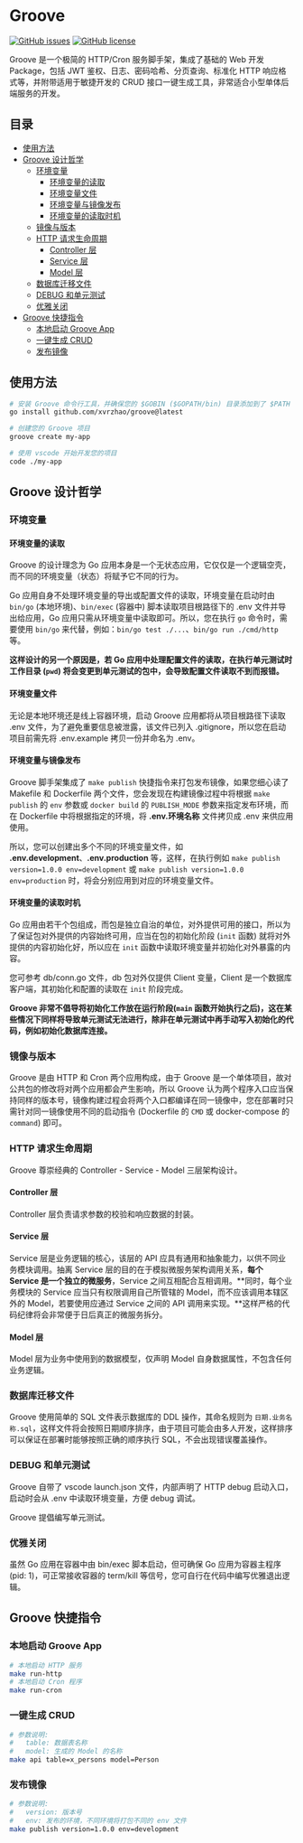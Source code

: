 # Groove
[![GitHub issues](https://img.shields.io/github/issues/xvrzhao/groove)](https://github.com/xvrzhao/groove/issues)
[![GitHub license](https://img.shields.io/github/license/xvrzhao/groove)](https://github.com/xvrzhao/groove/blob/main/LICENSE)

Groove 是一个极简的 HTTP/Cron 服务脚手架，集成了基础的 Web 开发 Package，包括 JWT 鉴权、日志、密码哈希、分页查询、标准化 HTTP 响应格式等，并附带适用于敏捷开发的 CRUD 接口一键生成工具，非常适合小型单体后端服务的开发。

## 目录

<!-- toc -->

- [使用方法](#%E4%BD%BF%E7%94%A8%E6%96%B9%E6%B3%95)
- [Groove 设计哲学](#groove-%E8%AE%BE%E8%AE%A1%E5%93%B2%E5%AD%A6)
  * [环境变量](#%E7%8E%AF%E5%A2%83%E5%8F%98%E9%87%8F)
    + [环境变量的读取](#%E7%8E%AF%E5%A2%83%E5%8F%98%E9%87%8F%E7%9A%84%E8%AF%BB%E5%8F%96)
    + [环境变量文件](#%E7%8E%AF%E5%A2%83%E5%8F%98%E9%87%8F%E6%96%87%E4%BB%B6)
    + [环境变量与镜像发布](#%E7%8E%AF%E5%A2%83%E5%8F%98%E9%87%8F%E4%B8%8E%E9%95%9C%E5%83%8F%E5%8F%91%E5%B8%83)
    + [环境变量的读取时机](#%E7%8E%AF%E5%A2%83%E5%8F%98%E9%87%8F%E7%9A%84%E8%AF%BB%E5%8F%96%E6%97%B6%E6%9C%BA)
  * [镜像与版本](#%E9%95%9C%E5%83%8F%E4%B8%8E%E7%89%88%E6%9C%AC)
  * [HTTP 请求生命周期](#http-%E8%AF%B7%E6%B1%82%E7%94%9F%E5%91%BD%E5%91%A8%E6%9C%9F)
    + [Controller 层](#controller-%E5%B1%82)
    + [Service 层](#service-%E5%B1%82)
    + [Model 层](#model-%E5%B1%82)
  * [数据库迁移文件](#%E6%95%B0%E6%8D%AE%E5%BA%93%E8%BF%81%E7%A7%BB%E6%96%87%E4%BB%B6)
  * [DEBUG 和单元测试](#debug-%E5%92%8C%E5%8D%95%E5%85%83%E6%B5%8B%E8%AF%95)
  * [优雅关闭](#%E4%BC%98%E9%9B%85%E5%85%B3%E9%97%AD)
- [Groove 快捷指令](#groove-%E5%BF%AB%E6%8D%B7%E6%8C%87%E4%BB%A4)
  * [本地启动 Groove App](#%E6%9C%AC%E5%9C%B0%E5%90%AF%E5%8A%A8-groove-app)
  * [一键生成 CRUD](#%E4%B8%80%E9%94%AE%E7%94%9F%E6%88%90-crud)
  * [发布镜像](#%E5%8F%91%E5%B8%83%E9%95%9C%E5%83%8F)

<!-- tocstop -->

## 使用方法

```bash
# 安装 Groove 命令行工具，并确保您的 $GOBIN ($GOPATH/bin) 目录添加到了 $PATH 环境变量
go install github.com/xvrzhao/groove@latest

# 创建您的 Groove 项目
groove create my-app

# 使用 vscode 开始开发您的项目
code ./my-app
```

## Groove 设计哲学

### 环境变量

#### 环境变量的读取

Groove 的设计理念为 Go 应用本身是一个无状态应用，它仅仅是一个逻辑空壳，而不同的环境变量（状态）将赋予它不同的行为。

Go 应用自身不处理环境变量的导出或配置文件的读取，环境变量在启动时由 `bin/go` (本地环境)、`bin/exec` (容器中) 脚本读取项目根路径下的 .env 文件并导出给应用，Go 应用只需从环境变量中读取即可。所以，您在执行 `go` 命令时，需要使用 `bin/go` 来代替，例如：`bin/go test ./...`、`bin/go run ./cmd/http` 等。

**这样设计的另一个原因是，若 Go 应用中处理配置文件的读取，在执行单元测试时工作目录 (`pwd`) 将会变更到单元测试的包中，会导致配置文件读取不到而报错。**

#### 环境变量文件

无论是本地环境还是线上容器环境，启动 Groove 应用都将从项目根路径下读取 .env 文件，为了避免重要信息被泄露，该文件已列入 .gitignore，所以您在启动项目前需先将 .env.example 拷贝一份并命名为 .env。

#### 环境变量与镜像发布

Groove 脚手架集成了 `make publish` 快捷指令来打包发布镜像，如果您细心读了 Makefile 和 Dockerfile 两个文件，您会发现在构建镜像过程中将根据 `make publish` 的 `env` 参数或 `docker build` 的 `PUBLISH_MODE` 参数来指定发布环境，而在 Dockerfile 中将根据指定的环境，将 **.env.环境名称** 文件拷贝成 .env 来供应用使用。

所以，您可以创建出多个不同的环境变量文件，如 **.env.development**、**.env.production** 等，这样，在执行例如 `make publish version=1.0.0 env=development` 或 `make publish version=1.0.0 env=production` 时，将会分别应用到对应的环境变量文件。

#### 环境变量的读取时机

Go 应用由若干个包组成，而包是独立自治的单位，对外提供可用的接口，所以为了保证包对外提供的内容始终可用，应当在包的初始化阶段 (`init` 函数) 就将对外提供的内容初始化好，所以应在 `init` 函数中读取环境变量并初始化对外暴露的内容。

您可参考 db/conn.go 文件，db 包对外仅提供 Client 变量，Client 是一个数据库客户端，其初始化和配置的读取在 `init` 阶段完成。

**Groove 非常不倡导将初始化工作放在运行阶段(`main` 函数开始执行之后)，这在某些情况下同样将导致单元测试无法进行，除非在单元测试中再手动写入初始化的代码，例如初始化数据库连接。**

### 镜像与版本

Groove 是由 HTTP 和 Cron 两个应用构成，由于 Groove 是一个单体项目，故对公共包的修改将对两个应用都会产生影响，所以 Groove 认为两个程序入口应当保持同样的版本号，镜像构建过程会将两个入口都编译在同一镜像中，您在部署时只需针对同一镜像使用不同的启动指令 (Dockerfile 的 `CMD` 或 docker-compose 的 `command`) 即可。

### HTTP 请求生命周期

Groove 尊崇经典的 Controller - Service - Model 三层架构设计。

#### Controller 层

Controller 层负责请求参数的校验和响应数据的封装。

#### Service 层

Service 层是业务逻辑的核心，该层的 API 应具有通用和抽象能力，以供不同业务模块调用。抽离 Service 层的目的在于模拟微服务架构调用关系，**每个 Service 是一个独立的微服务**，Service 之间互相配合互相调用。**同时，每个业务模块的 Service 应当只有权限调用自己所管辖的 Model，而不应该调用本辖区外的 Model，若要使用应通过 Service 之间的 API 调用来实现。**这样严格的代码纪律将会非常便于日后真正的微服务拆分。

#### Model 层

Model 层为业务中使用到的数据模型，仅声明 Model 自身数据属性，不包含任何业务逻辑。

### 数据库迁移文件

Groove 使用简单的 SQL 文件表示数据库的 DDL 操作，其命名规则为 `日期.业务名称.sql`，这样文件将会按照日期顺序排序，由于项目可能会由多人开发，这样排序可以保证在部署时能够按照正确的顺序执行 SQL，不会出现错误覆盖操作。

### DEBUG 和单元测试

Groove 自带了 vscode launch.json 文件，内部声明了 HTTP debug 启动入口，启动时会从 .env 中读取环境变量，方便 debug 调试。

Groove 提倡编写单元测试。

### 优雅关闭

虽然 Go 应用在容器中由 bin/exec 脚本启动，但可确保 Go 应用为容器主程序 (pid: 1)，可正常接收容器的 term/kill 等信号，您可自行在代码中编写优雅退出逻辑。

## Groove 快捷指令

### 本地启动 Groove App

```bash
# 本地启动 HTTP 服务
make run-http
# 本地启动 Cron 程序
make run-cron
```

### 一键生成 CRUD

```bash
# 参数说明:
#   table: 数据表名称
#   model: 生成的 Model 的名称
make api table=x_persons model=Person
```

### 发布镜像

```bash
# 参数说明:
#   version: 版本号
#   env: 发布的环境，不同环境将打包不同的 env 文件
make publish version=1.0.0 env=development
```
